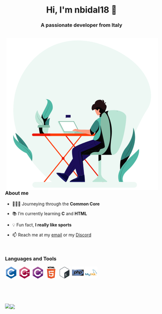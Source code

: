 <h1 align="center">
  Hi, I'm nbidal18 👋
</h1>

<h3 align="center">
  A passionate developer from Italy
</h3>

<br>

 <picture>
  <!-- dark mode -->
    <source media="(prefers-color-scheme: dark)" 
    srcset="https://github.com/nbidal18/nbidal18/blob/main/content/dev_dark.gif" >
  <!-- light mode -->
    <img align="right" src="https://github.com/nbidal18/nbidal18/blob/main/content/dev_light.gif">
  </picture>

<h3 align="left">
  About me
</h3>

<p>
  
  - 👨🏻‍💻 Journeying through the **Common Core**

  - 📚 I’m currently learning **C** and **HTML**

  - 💡 Fun fact, **I really like sports**

  - 📫 Reach me at my <a href="mailto:nizarbidal18@gmail.com">email</a> or my <a href="https://discordapp.com/users/439707953176510477">Discord</a>

</p>

<br>

<h3 align="left">
  Languages and Tools
</h3>

<p align="left">
  <img alt="c" src="https://github.com/nbidal18/nbidal18/blob/main/content/c-original.svg" width="40" height="40" />
  <img alt="cplusplus" src="https://github.com/nbidal18/nbidal18/blob/main/content/cplusplus-original.svg" width="40" height="40" />
  <img alt="csharp" src="https://github.com/nbidal18/nbidal18/blob/main/content/csharp-original.svg" width="40" height="40" />
  <img alt="html5" src="https://github.com/nbidal18/nbidal18/blob/main/content/html5-original-wordmark.svg" width="40" height="40" />
  <img alt="bash" src="https://github.com/nbidal18/nbidal18/blob/main/content/bash-original.svg" width="40" height="40" />
  <img alt="php" src="https://github.com/nbidal18/nbidal18/blob/main/content/php-original.svg" width="40" height="40" />
  <img alt="mysql" src="https://github.com/nbidal18/nbidal18/blob/main/content/mysql-original-wordmark.svg" width="40" height="40" /> </a>
</p>

<br>
<br>
<br>

<p>
    <picture>
      <!-- dark mode -->
      <source media="(prefers-color-scheme: dark)" 
          srcset="https://github-readme-streak-stats.herokuapp.com/?user=nbidal18&exclude_days=Sun%2CSat&excludeDaysLabel=0c1117&stroke=1D2B3D&background=0c1117&ring=417bff&fire=22c55e&currStreakNum=a0bdff&currStreakLabel=a0bdff&sideNums=a0bdff&sideLabels=a0bdff&dates=417bff&hide_border=false&border=1D2B3D">
      <!-- light mode -->
      <img align="left" src="https://github-readme-streak-stats.herokuapp.com/?user=nbidal18&exclude_days=Sun%2CSat&excludeDaysLabel=fefeff&stroke=c4c4c4&background=fefeff&ring=7a56d6&fire=ff3560&currStreakNum=417bff&currStreakLabel=417bff&sideNums=417bff&sideLabels=417bff&dates=7a56d6&hide_border=false&border=c4c4c4">
    </picture>
    <picture>
      <!-- dark mode -->
      <source media="(prefers-color-scheme: dark)" 
          srcset="https://github-readme-stats.vercel.app/api/top-langs?username=nbidal18&show_icons=true&theme=dark&title_color=a0bdff&text_color=417bff&border_color=1D2B3D&bg_color=0c1117&hide_border=false&locale=en&layout=compact">
      <!-- light mode -->
      <img align="center" src="https://github-readme-stats.vercel.app/api/top-langs?username=nbidal18&show_icons=true&theme=dark&title_color=417bff&text_color=7a56d6&border_color=c4c4c4&bg_color=fefeff&hide_border=false&locale=en&layout=compact">
    </picture>
</p>


